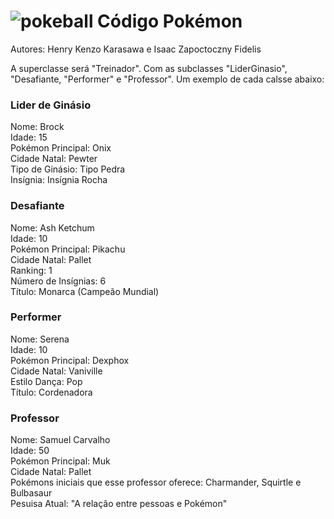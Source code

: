 # ![pokeball](https://i.imgur.com/e0ro2kU.png) Código Pokémon

Autores: Henry Kenzo Karasawa e Isaac Zapoctoczny Fidelis

A superclasse será "Treinador". Com as subclasses "LiderGinasio", "Desafiante, "Performer" e "Professor". Um exemplo de cada calsse abaixo:

<h3>Lider de Ginásio</h3>
Nome: Brock<br />
Idade: 15<br />
Pokémon Principal: Onix<br />
Cidade Natal: Pewter<br />
Tipo de Ginásio: Tipo Pedra<br />
Insígnia: Insígnia Rocha<br />

<h3>Desafiante</h3>
Nome: Ash Ketchum<br />
Idade: 10<br />
Pokémon Principal: Pikachu<br />
Cidade Natal: Pallet<br />
Ranking: 1<br />
Número de Insígnias: 6<br />
Título: Monarca (Campeão Mundial)<br />

<h3>Performer</h3>
Nome: Serena<br />
Idade: 10<br />
Pokémon Principal: Dexphox<br />
Cidade Natal: Vaniville<br />
Estilo Dança: Pop<br />
Título: Cordenadora<br />

<h3>Professor</h3>
Nome: Samuel Carvalho<br />
Idade: 50<br />
Pokémon Principal: Muk<br />
Cidade Natal: Pallet<br />
Pokémons iniciais que esse professor oferece: Charmander, Squirtle e Bulbasaur<br />
Pesuisa Atual: "A relação entre pessoas e Pokémon"<br />